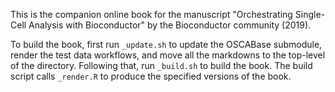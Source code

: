 This is the companion online book for the manuscript "Orchestrating Single-Cell Analysis with Bioconductor" by the Bioconductor community (2019).

To build the book, first run `_update.sh` to update the OSCABase submodule, render the test data workflows, and move all the markdowns to the top-level of the directory. Following that, run `_build.sh` to build the book. The build script calls `_render.R` to produce the specified versions of the book.
